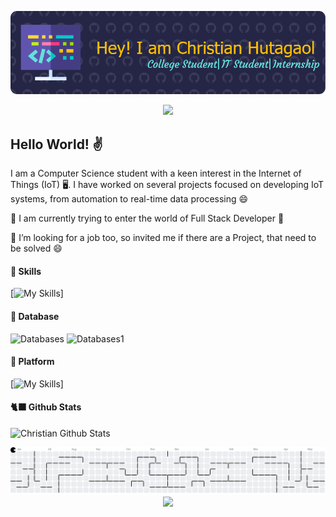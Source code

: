


![ChristianHutagaol](img/Banner.png)


<div align="center"><img src="https://tenor.com/view/anime-greetings-cute-gif-14655909.gif"></div>

## Hello World! ✌️

I am a Computer Science student with a keen interest in the Internet of Things (IoT) 🖥️. I have worked on several projects focused on developing IoT systems, from automation to real-time data processing 😄

🔭 I am currently trying to enter the world of Full Stack Developer 🤔

📡 I’m looking for a job too, so invited me if there are a Project, that need to be solved 😄 

#### 🌱 Skills
[![My Skills](https://skillicons.dev/icons?i=python,c,js,html,css)]

#### 💾 Database
![Databases](https://img.shields.io/badge/InfluxDB-22ADF6?style=for-the-badge&logo=InfluxDB&logoColor=white) ![Databases1](https://img.shields.io/badge/phpmyadmin-6C78AF?style=for-the-badge&logo=phpmyadmin&logoColor=white)

#### 💽 Platform
[![My Skills](https://skillicons.dev/icons?i=vscode,arduino,pycharm)]

#### 🐈‍⬛ Github Stats
![Christian Github Stats](https://github-readme-stats.vercel.app/api?username=ChristianHutagaol&show_icons=true&theme=blue-green)

<picture>
  <source media="(prefers-color-scheme: dark)" srcset="https://raw.githubusercontent.com/ChristianHutagaol/ChristianHutagaol/output/pacman-contribution-graph-dark.svg">
  <source media="(prefers-color-scheme: light)" srcset="https://raw.githubusercontent.com/ChristianHutagaol/ChristianHutagaol/output/pacman-contribution-graph.svg">
  <img alt="pacman contribution graph" src="https://raw.githubusercontent.com/ChristianHutagaol/ChristianHutagaol/output/pacman-contribution-graph.svg">
</picture>

<div align="center">
  <img src="https://profile-counter.glitch.me/ChristianHutagaol/count.svg?"  />
</div>


